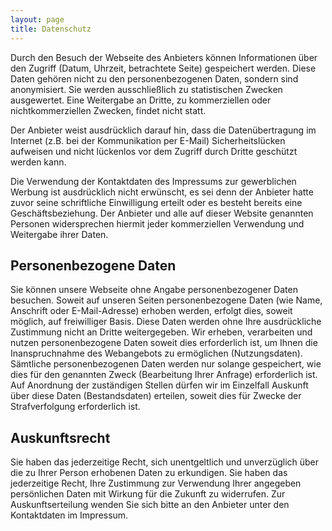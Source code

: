```yaml
---
layout: page
title: Datenschutz
---
```


Durch den Besuch der Webseite des Anbieters können Informationen über den Zugriff (Datum, Uhrzeit, betrachtete Seite)
gespeichert werden. Diese Daten gehören nicht zu den personenbezogenen Daten, sondern sind anonymisiert. Sie werden
ausschließlich zu statistischen Zwecken ausgewertet. Eine Weitergabe an Dritte, zu kommerziellen oder nichtkommerziellen
Zwecken, findet nicht statt.

Der Anbieter weist ausdrücklich darauf hin, dass die Datenübertragung im Internet (z.B. bei der Kommunikation per E-Mail)
Sicherheitslücken aufweisen und nicht lückenlos vor dem Zugriff durch Dritte geschützt werden kann.

Die Verwendung der Kontaktdaten des Impressums zur gewerblichen Werbung ist ausdrücklich nicht erwünscht, es sei denn der
Anbieter hatte zuvor seine schriftliche Einwilligung erteilt oder es besteht bereits eine Geschäftsbeziehung. Der
Anbieter und alle auf dieser Website genannten Personen widersprechen hiermit jeder kommerziellen Verwendung und
Weitergabe ihrer Daten.

## Personenbezogene Daten

Sie können unsere Webseite ohne Angabe personenbezogener Daten besuchen. Soweit auf unseren Seiten personenbezogene
Daten (wie Name, Anschrift oder E-Mail-Adresse) erhoben werden, erfolgt dies, soweit möglich, auf freiwilliger Basis.
Diese Daten werden ohne Ihre ausdrückliche Zustimmung nicht an Dritte weitergegeben. Wir erheben, verarbeiten und
nutzen personenbezogene Daten soweit dies erforderlich ist, um Ihnen die Inanspruchnahme des Webangebots zu ermöglichen
(Nutzungsdaten). Sämtliche personenbezogenen Daten werden nur solange gespeichert, wie dies für den genannten Zweck
(Bearbeitung Ihrer Anfrage) erforderlich ist. Auf Anordnung der zuständigen Stellen dürfen wir im Einzelfall
Auskunft über diese Daten (Bestandsdaten) erteilen, soweit dies für Zwecke der Strafverfolgung erforderlich ist.

## Auskunftsrecht

Sie haben das jederzeitige Recht, sich unentgeltlich und unverzüglich über die zu Ihrer Person erhobenen Daten zu
erkundigen. Sie haben das jederzeitige Recht, Ihre Zustimmung zur Verwendung Ihrer angegeben persönlichen Daten mit
Wirkung für die Zukunft zu widerrufen. Zur Auskunftserteilung wenden Sie sich bitte an den Anbieter unter den
Kontaktdaten im Impressum.